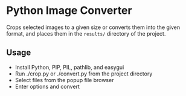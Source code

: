 # Python Image Converter
Crops selected images to a given size or converts them into the given format, and places them in the `results/` directory of the project.

## Usage
- Install Python, PIP, PIL, pathlib, and easygui
- Run ./crop.py or ./convert.py from the project directory
- Select files from the popup file browser
- Enter options and convert
